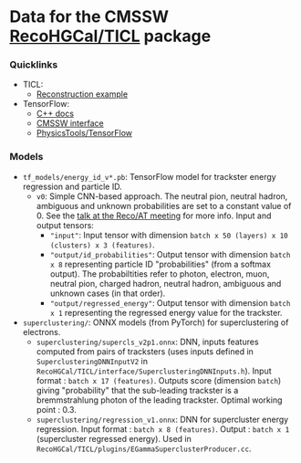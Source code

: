 # Data for the CMSSW [RecoHGCal/TICL](https://github.com/cms-sw/cmssw/tree/master/RecoHGCal/TICL) package

### Quicklinks

- TICL:
  - [Reconstruction example](http://hgcal.web.cern.ch/hgcal/Reconstruction/TICL/)
- TensorFlow:
  - [C++ docs](https://www.tensorflow.org/api_docs/cc)
  - [CMSSW interface](https://gitlab.cern.ch/mrieger/CMSSW-DNN)
  - [PhysicsTools/TensorFlow](https://github.com/cms-sw/cmssw/tree/master/PhysicsTools/TensorFlow)

### Models

- `tf_models/energy_id_v*.pb`: TensorFlow model for trackster energy regression and particle ID.
  - `v0`: Simple CNN-based approach. The neutral pion, neutral hadron, ambiguous and unknown probabilities are set to a constant value of 0. See the [talk at the Reco/AT meeting](https://indico.cern.ch/event/841640/contributions/3534140/attachments/1896780/3129591/2019-08-23_rieger_hgcal_ticl_eid.pdf) for more info. Input and output tensors:
    - `"input"`: Input tensor with dimension `batch x 50 (layers) x 10 (clusters) x 3 (features)`.
    - `"output/id_probabilities"`: Output tensor with dimension `batch x 8` representing particle ID "probabilities" (from a softmax output). The probabiltities refer to photon, electron, muon, neutral pion, charged hadron, neutral hadron, ambiguous and unknown cases (in that order).
    - `"output/regressed_energy"`: Output tensor with dimension `batch x 1` representing the regressed energy value for the trackster.
 - `superclustering/`: ONNX models (from PyTorch) for superclustering of electrons. 
   - `superclustering/supercls_v2p1.onnx`: DNN, inputs features computed from pairs of tracksters (uses inputs defined in `SuperclusteringDNNInputV2` in `RecoHGCal/TICL/interface/SuperclusteringDNNInputs.h`). Input format : `batch x 17 (features)`. Outputs score (dimension `batch`) giving "probability" that the sub-leading trackster is a bremmstrahlung photon of the leading trackster. Optimal working point : 0.3.
   - `superclustering/regression_v1.onnx`: DNN for supercluster energy regression. Input format : `batch x 8 (features)`. Output : `batch x 1` (supercluster regressed energy). Used in `RecoHGCal/TICL/plugins/EGammaSuperclusterProducer.cc`.

